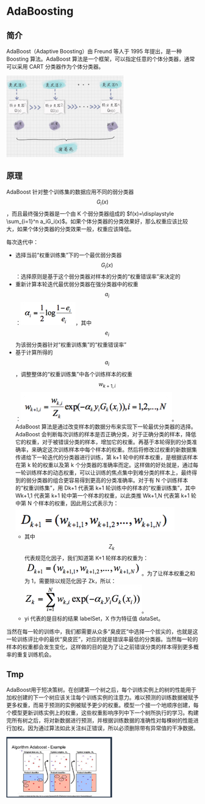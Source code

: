 # AdaBoosting

## 简介

AdaBoost（Adaptive Boosting）由 Freund 等人于 1995 年提出，是一种 Boosting 算法。AdaBoost 算法是一个框架，可以指定任意的个体分类器，通常可以采用 CART 分类器作为个体分类器。

<img src="figures/image-20210211145801368.png" alt="image-20210211145801368" style="zoom:30%;" />

## 原理

AdaBoost 针对整个训练集的数据应用不同的弱分类器 $$G_i(x)$$，而且最终强分类器是一个由 K 个弱分类器组成的 $f(x)=\displaystyle \sum_{i=1}^n a_iG_i(x)$。如果个体分类器的分类效果好，那么权重应该比较大，如果个体分类器的分类效果一般，权重应该降低。

每次迭代中：

- 选择当前“权重训练集”下的一个最优弱分类器 $$G_i(x)$$：选择原则是基于这个弱分类器对样本的分类的“权重错误率”来决定的
- 重新计算本轮迭代最优弱分类器在强分类器中的权重 $$a_i$$：<img src="figures/image-20210211150150840.png" alt="image-20210211150150840" style="zoom:30%;" />，其中 $$e_i$$ 为该弱分类器针对“权重训练集”的“权重错误率”
- 基于计算所得的 $$a_i$$，调整整体的“权重训练集”中各个训练样本的权重 $$w_{k+1,i}$$：<img src="figures/image-20210211213859608.png" alt="image-20210211213859608" style="zoom:40%;" />。AdaBoost 算法是通过改变样本的数据分布来实现下一轮最优分类器的选择。AdaBoost 会判断每次训练的样本是否正确分类，对于正确分类的样本，降低它的权重，对于被错误分类的样本，增加它的权重。再基于本轮得到的分类准确率，来确定这次训练样本中每个样本的权重。然后将修改过权重的新数据集传递给下一轮迭代的分类器进行训练，第 k+1 轮中的样本权重，是根据该样本在第 k 轮的权重以及第 k 个分类器的准确率而定。这样做的好处就是，通过每一轮训练样本的动态权重，可以让训练的焦点集中到难分类的样本上，最终得到的弱分类器的组合更容易得到更高的分类准确率。对于有 N 个训练样本的“权重训练集”，用 Dk+1 代表第 k+1 轮训练中的样本的“权重训练集”，其中 Wk+1,1 代表第 k+1 轮中第一个样本的权重，以此类推 Wk+1,N  代表第 k+1 轮中第 N 个样本的权重，因此用公式表示为：<img src="figures/image-20210211213820830.png" alt="image-20210211213820830" style="zoom:50%;" />
  - 其中 $$Z_k$$ 代表规范化因子，我们知道第 K+1 轮样本的权重为：<img src="figures/image-20210212160557158.png" alt="image-20210212160557158" style="zoom:30%;" />。为了让样本权重之和为 1，需要除以规范化因子 Zk，所以：<img src="figures/image-20210212160646918.png" alt="image-20210212160646918" style="zoom:30%;" />。
  - yi 代表的是目标的结果 labelSet，X 作为特征值 dataSet。

当然在每一轮的训练中，我们都需要从众多“臭皮匠”中选择一个拔尖的，也就是这一轮训练评比中的最优“臭皮匠”，对应的就是错误率最低的分类器。当然每一轮的样本的权重都会发生变化，这样做的目的是为了让之前错误分类的样本得到更多概率的重复训练机会。



## Tmp

AdaBoost用于短决策树。在创建第一个树之后，每个训练实例上的树的性能用于加权创建的下一个树应该关注每个训练实例的注意力。难以预测的训练数据被赋予更多权重，而易于预测的实例被赋予更少的权重。模型一个接一个地顺序创建，每个模型更新训练实例上的权重，这些权重影响序列中下一个树所执行的学习。构建完所有树之后，将对新数据进行预测，并根据训练数据的准确性对每棵树的性能进行加权。因为通过算法如此关注纠正错误，所以必须删除带有异常值的干净数据。

<img src="figures/image-20200321130605616.png" alt="image-20200321130605616" style="zoom:33%;" />

